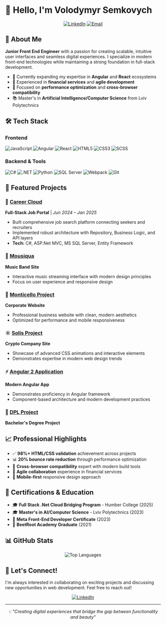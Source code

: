 # 👋 Hello, I'm Volodymyr Semkovych

<div align="center">
  
[![LinkedIn](https://img.shields.io/badge/LinkedIn-Connect-0077B5?style=for-the-badge&logo=linkedin)](https://linkedin.com/in/volodymyr-semkovych)
[![Email](https://img.shields.io/badge/Email-Contact-D14836?style=for-the-badge&logo=gmail)](mailto:semkovych.dev@gmail.com)

</div>

## 🚀 About Me

**Junior Front End Engineer** with a passion for creating scalable, intuitive user interfaces and seamless digital experiences. I specialize in modern front-end technologies while maintaining a strong foundation in full-stack development.

- 🌱 Currently expanding my expertise in **Angular** and **React** ecosystems
- 💼 Experienced in **financial services** and **agile development**
- 🎯 Focused on **performance optimization** and **cross-browser compatibility**
- 📚 Master's in **Artificial Intelligence/Computer Science** from Lviv Polytechnics

## 🛠️ Tech Stack

### Frontend
![JavaScript](https://img.shields.io/badge/JavaScript-ES6+-F7DF1E?style=flat-square&logo=javascript&logoColor=black)
![Angular](https://img.shields.io/badge/Angular-DD0031?style=flat-square&logo=angular&logoColor=white)
![React](https://img.shields.io/badge/React-20232A?style=flat-square&logo=react&logoColor=61DAFB)
![HTML5](https://img.shields.io/badge/HTML5-E34F26?style=flat-square&logo=html5&logoColor=white)
![CSS3](https://img.shields.io/badge/CSS3-1572B6?style=flat-square&logo=css3&logoColor=white)
![SCSS](https://img.shields.io/badge/SCSS-CC6699?style=flat-square&logo=sass&logoColor=white)

### Backend & Tools
![C#](https://img.shields.io/badge/C%23-239120?style=flat-square&logo=c-sharp&logoColor=white)
![.NET](https://img.shields.io/badge/.NET-5C2D91?style=flat-square&logo=.net&logoColor=white)
![Python](https://img.shields.io/badge/Python-3776AB?style=flat-square&logo=python&logoColor=white)
![SQL Server](https://img.shields.io/badge/SQL%20Server-CC2927?style=flat-square&logo=microsoft-sql-server&logoColor=white)
![Webpack](https://img.shields.io/badge/Webpack-8DD6F9?style=flat-square&logo=webpack&logoColor=black)
![Git](https://img.shields.io/badge/Git-F05032?style=flat-square&logo=git&logoColor=white)

## 🎯 Featured Projects

### 🌟 [Career Cloud](https://github.com/vovasemkovych/Carrer_Cloud_b-end)
**Full-Stack Job Portal** | *Jun 2024 – Jan 2025*
- Built comprehensive job search platform connecting seekers and recruiters
- Implemented robust architecture with Repository, Business Logic, and API layers
- **Tech:** C#, ASP.Net MVC, MS SQL Server, Entity Framework

### 🎵 [Mousiqua](https://github.com/vovasemkovych/Mousiqua)
**Music Band Site**
- Interactive music streaming interface with modern design principles
- Focus on user experience and responsive design

### 🏢 [Monticello Project](https://github.com/vovasemkovych/Monticello-project)
**Corporate Website**
- Professional business website with clean, modern aesthetics
- Optimized for performance and mobile responsiveness

### ☀️ [Solis Project](https://github.com/vovasemkovych/Solis-Project)
**Crypto Company Site**
- Showcase of advanced CSS animations and interactive elements
- Demonstrates expertise in modern web design trends

### ⚡ [Angular 2 Application](https://github.com/vovasemkovych/Angular_2)
**Modern Angular App**
- Demonstrates proficiency in Angular framework
- Component-based architecture and modern development practices

### 🚀 [DPL Project](https://github.com/vovasemkovych/dpl)
**Bachelor's Degree Project**


## 📈 Professional Highlights

- ✅ **98%+ HTML/CSS validation** achievement across projects
- 📊 **20% bounce rate reduction** through performance optimization
- 🔧 **Cross-browser compatibility** expert with modern build tools
- 🤝 **Agile collaboration** experience in financial services
- 📱 **Mobile-first** responsive design approach

## 🌟 Certifications & Education

- 🎓 **Full Stack .Net Cloud Bridging Program** - Humber College (2025)
- 🎓 **Master's in AI/Computer Science** - Lviv Polytechnics (2023)
- 📜 **Meta Front-End Developer Certificate** (2023)
- 📜 **BeetRoot Academy Graduate** (2021)

## 📊 GitHub Stats

<div align="center">
  

![Top Languages](https://github-readme-stats.vercel.app/api/top-langs/?username=vovasemkovych&layout=compact&theme=gradient&hide_border=true)

</div>

## 🤝 Let's Connect!

I'm always interested in collaborating on exciting projects and discussing new opportunities in web development. Feel free to reach out!

<div align="center">


[![LinkedIn](https://img.shields.io/badge/💼%20LinkedIn-Connect-blue?style=for-the-badge)](https://linkedin.com/in/volodymyr-semkovych)

</div>

---

<div align="center">
  <i>💡 "Creating digital experiences that bridge the gap between functionality and beauty"</i>
</div>
